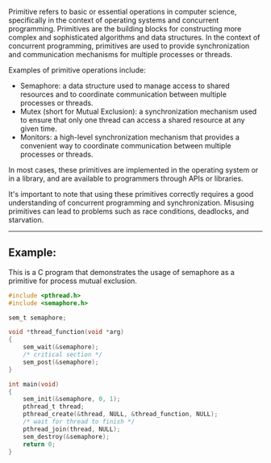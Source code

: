 
Primitive refers to basic or essential operations in computer science, specifically in the context of operating systems and concurrent programming. Primitives are the building blocks for constructing more complex and sophisticated algorithms and data structures. In the context of concurrent programming, primitives are used to provide synchronization and communication mechanisms for multiple processes or threads.

Examples of primitive operations include:

-   Semaphore: a data structure used to manage access to shared resources and to coordinate communication between multiple processes or threads.
-   Mutex (short for Mutual Exclusion): a synchronization mechanism used to ensure that only one thread can access a shared resource at any given time.
-   Monitors: a high-level synchronization mechanism that provides a convenient way to coordinate communication between multiple processes or threads.

In most cases, these primitives are implemented in the operating system or in a library, and are available to programmers through APIs or libraries.

It's important to note that using these primitives correctly requires a good understanding of concurrent programming and synchronization. Misusing primitives can lead to problems such as race conditions, deadlocks, and starvation.

----

## Example:

This is a C program that demonstrates the usage of semaphore as a primitive for process mutual exclusion.

```C
#include <pthread.h>
#include <semaphore.h>

sem_t semaphore;

void *thread_function(void *arg)
{
    sem_wait(&semaphore);
    /* critical section */
    sem_post(&semaphore);
}

int main(void)
{
    sem_init(&semaphore, 0, 1);
    pthread_t thread;
    pthread_create(&thread, NULL, &thread_function, NULL);
    /* wait for thread to finish */
    pthread_join(thread, NULL);
    sem_destroy(&semaphore);
    return 0;
}

```